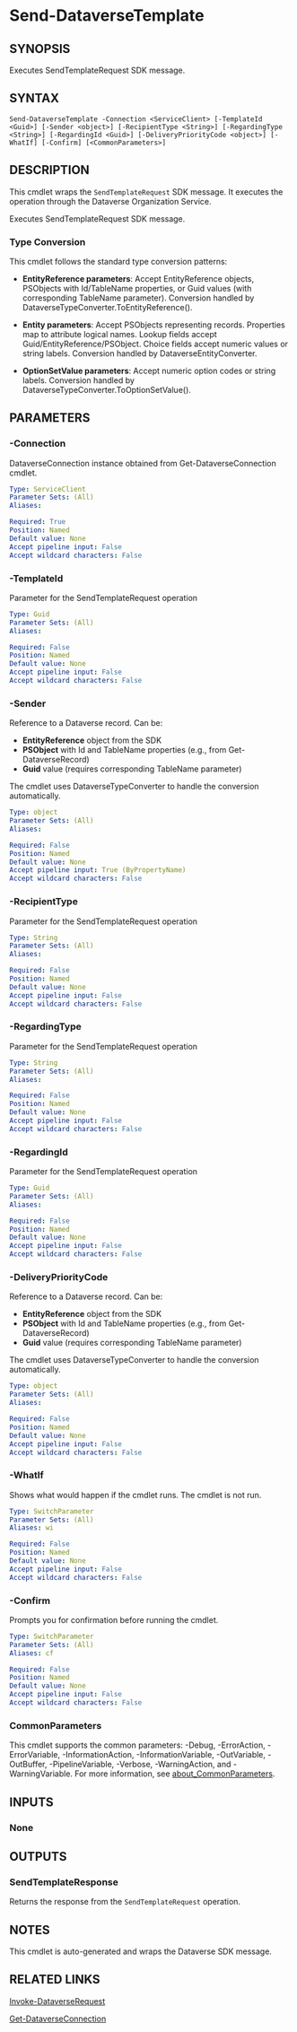 # Send-DataverseTemplate

## SYNOPSIS
Executes SendTemplateRequest SDK message.

## SYNTAX

```
Send-DataverseTemplate -Connection <ServiceClient> [-TemplateId <Guid>] [-Sender <object>] [-RecipientType <String>] [-RegardingType <String>] [-RegardingId <Guid>] [-DeliveryPriorityCode <object>] [-WhatIf] [-Confirm] [<CommonParameters>]
```

## DESCRIPTION

This cmdlet wraps the `SendTemplateRequest` SDK message. It executes the operation through the Dataverse Organization Service.

Executes SendTemplateRequest SDK message.

### Type Conversion

This cmdlet follows the standard type conversion patterns:

- **EntityReference parameters**: Accept EntityReference objects, PSObjects with Id/TableName properties, or Guid values (with corresponding TableName parameter). Conversion handled by DataverseTypeConverter.ToEntityReference().

- **Entity parameters**: Accept PSObjects representing records. Properties map to attribute logical names. Lookup fields accept Guid/EntityReference/PSObject. Choice fields accept numeric values or string labels. Conversion handled by DataverseEntityConverter.

- **OptionSetValue parameters**: Accept numeric option codes or string labels. Conversion handled by DataverseTypeConverter.ToOptionSetValue().

## PARAMETERS

### -Connection
DataverseConnection instance obtained from Get-DataverseConnection cmdlet.

```yaml
Type: ServiceClient
Parameter Sets: (All)
Aliases:

Required: True
Position: Named
Default value: None
Accept pipeline input: False
Accept wildcard characters: False
```
### -TemplateId
Parameter for the SendTemplateRequest operation

```yaml
Type: Guid
Parameter Sets: (All)
Aliases:

Required: False
Position: Named
Default value: None
Accept pipeline input: False
Accept wildcard characters: False
```
### -Sender
Reference to a Dataverse record. Can be:
- **EntityReference** object from the SDK
- **PSObject** with Id and TableName properties (e.g., from Get-DataverseRecord)
- **Guid** value (requires corresponding TableName parameter)

The cmdlet uses DataverseTypeConverter to handle the conversion automatically.

```yaml
Type: object
Parameter Sets: (All)
Aliases:

Required: False
Position: Named
Default value: None
Accept pipeline input: True (ByPropertyName)
Accept wildcard characters: False
```
### -RecipientType
Parameter for the SendTemplateRequest operation

```yaml
Type: String
Parameter Sets: (All)
Aliases:

Required: False
Position: Named
Default value: None
Accept pipeline input: False
Accept wildcard characters: False
```
### -RegardingType
Parameter for the SendTemplateRequest operation

```yaml
Type: String
Parameter Sets: (All)
Aliases:

Required: False
Position: Named
Default value: None
Accept pipeline input: False
Accept wildcard characters: False
```
### -RegardingId
Parameter for the SendTemplateRequest operation

```yaml
Type: Guid
Parameter Sets: (All)
Aliases:

Required: False
Position: Named
Default value: None
Accept pipeline input: False
Accept wildcard characters: False
```
### -DeliveryPriorityCode
Reference to a Dataverse record. Can be:
- **EntityReference** object from the SDK
- **PSObject** with Id and TableName properties (e.g., from Get-DataverseRecord)
- **Guid** value (requires corresponding TableName parameter)

The cmdlet uses DataverseTypeConverter to handle the conversion automatically.

```yaml
Type: object
Parameter Sets: (All)
Aliases:

Required: False
Position: Named
Default value: None
Accept pipeline input: False
Accept wildcard characters: False
```
### -WhatIf
Shows what would happen if the cmdlet runs. The cmdlet is not run.

```yaml
Type: SwitchParameter
Parameter Sets: (All)
Aliases: wi

Required: False
Position: Named
Default value: None
Accept pipeline input: False
Accept wildcard characters: False
```

### -Confirm
Prompts you for confirmation before running the cmdlet.

```yaml
Type: SwitchParameter
Parameter Sets: (All)
Aliases: cf

Required: False
Position: Named
Default value: None
Accept pipeline input: False
Accept wildcard characters: False
```
### CommonParameters
This cmdlet supports the common parameters: -Debug, -ErrorAction, -ErrorVariable, -InformationAction, -InformationVariable, -OutVariable, -OutBuffer, -PipelineVariable, -Verbose, -WarningAction, and -WarningVariable. For more information, see [about_CommonParameters](http://go.microsoft.com/fwlink/?LinkID=113216).

## INPUTS

### None

## OUTPUTS

### SendTemplateResponse

Returns the response from the `SendTemplateRequest` operation.

## NOTES

This cmdlet is auto-generated and wraps the Dataverse SDK message.

## RELATED LINKS

[Invoke-DataverseRequest](Invoke-DataverseRequest.md)

[Get-DataverseConnection](Get-DataverseConnection.md)
